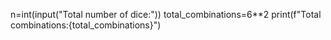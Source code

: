 n=int(input("Total number of dice:"))
total_combinations=6**2
print(f"Total combinations:{total_combinations}")
